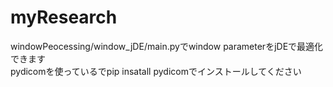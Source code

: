 # myResearch


windowPeocessing/window_jDE/main.pyでwindow parameterをjDEで最適化できます  
pydicomを使っているでpip insatall pydicomでインストールしてください
